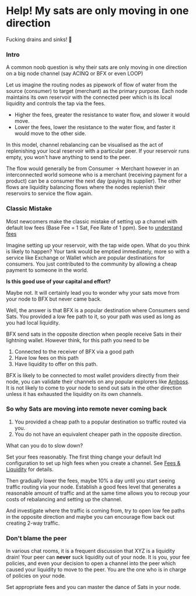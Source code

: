 # Help! My sats are only moving in one direction

Fucking drains and sinks! 🤬

### Intro

A common noob question is why their sats are only moving in one direction on a big node channel (say ACINQ or BFX or even LOOP)

Let us imagine the routing nodes as pipework of flow of water from the source (consumer) to target (merchant) as the primary purpose. Each node maintains its own reservoir with the connected peer which is its local liquidity and controls the tap via the fees.

- Higher the fees, greater the resistance to water flow, and slower it would move.
- Lower the fees, lower the resistance to the water flow, and faster it would move to the other side.

In this model, channel rebalancing can be visualised as the act of replenishing your local reservoir with a particular peer. If your reservoir runs empty, you won't have anything to send to the peer.

The flow would generally be from Consumer -> Merchant however in an interconnected world someone who is a merchant (receiving payment for a product) can be a consumer the next day (paying its supplier). The other flows are liquidity balancing flows where the nodes replenish their reservoirs to service the flow again.

### Classic Mistake

Most newcomers make the classic mistake of setting up a channel with default low fees (Base Fee = 1 Sat, Fee Rate of 1 ppm). See to [understand fees](Special:MyLanguage/FeesAndProfitability)

Imagine setting up your reservoir, with the tap wide open. What do you think is likely to happen? Your tank would be emptied immediately, more so with a service like Exchange or Wallet which are popular destinations for consumers. You just contributed to the community by allowing a cheap payment to someone in the world.

**Is this good use of your capital and effort?**

Maybe not. It will certainly lead you to wonder why your sats move from your node to BFX but never came back.

Well, the answer is that BFX is a popular destination where Consumers send Sats. You provided a low fee path to it, so your path was used as long as you had local liquidity.

BFX send sats in the opposite direction when people receive Sats in their lightning wallet. However think, for this path you need to be

1. Connected to the receiver of BFX via a good path
2. Have low fees on this path
3. Have liquidity to offer on this path.

BFX is likely to be connected to most wallet providers directly from their node, you can validate their channels on any popular explorers like [Amboss](https://amboss.space/). It is not likely to come to your node to send out sats in the other direction unless it has exhausted the liquidity on its own channels.

### So why Sats are moving into remote never coming back

1. You provided a cheap path to a popular destination so traffic routed via you.
2. You do not have an equivalent cheaper path in the opposite direction.

What can you do to slow down?

Set your fees reasonably. The first thing change your default lnd configuration to set up high fees when you create a channel. See [Fees & Liquidity](/category/fees-and-liquidity) for details.

Then gradually lower the fees, maybe 10% a day until you start seeing traffic routing via your node. Establish a good fees level that generates a reasonable amount of traffic and at the same time allows you to recoup your costs of rebalancing and setting up the channel.

And investigate where the traffic is coming from, try to open low fee paths in the opposite direction and maybe you can encourage flow back out creating 2-way traffic.

### Don't blame the peer

In various chat rooms, it is a frequent discussion that XYZ is a liquidity drain! Your peer can **never** suck liquidity out of your node. It is you, your fee policies, and even your decision to open a channel into the peer which caused your liquidity to move to the peer. You are the one who is in charge of policies on your node.

Set appropriate fees and you can master the dance of Sats in your node.

